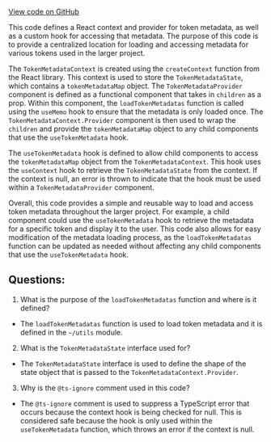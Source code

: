 [View code on GitHub](https://github.com/mrgnlabs/mrgn-ts/apps/marginfi-v2-ui/src/context/TokenMetadata.tsx)

This code defines a React context and provider for token metadata, as well as a custom hook for accessing that metadata. The purpose of this code is to provide a centralized location for loading and accessing metadata for various tokens used in the larger project.

The `TokenMetadataContext` is created using the `createContext` function from the React library. This context is used to store the `TokenMetadataState`, which contains a `tokenMetadataMap` object. The `TokenMetadataProvider` component is defined as a functional component that takes in `children` as a prop. Within this component, the `loadTokenMetadatas` function is called using the `useMemo` hook to ensure that the metadata is only loaded once. The `TokenMetadataContext.Provider` component is then used to wrap the `children` and provide the `tokenMetadataMap` object to any child components that use the `useTokenMetadata` hook.

The `useTokenMetadata` hook is defined to allow child components to access the `tokenMetadataMap` object from the `TokenMetadataContext`. This hook uses the `useContext` hook to retrieve the `TokenMetadataState` from the context. If the context is null, an error is thrown to indicate that the hook must be used within a `TokenMetadataProvider` component.

Overall, this code provides a simple and reusable way to load and access token metadata throughout the larger project. For example, a child component could use the `useTokenMetadata` hook to retrieve the metadata for a specific token and display it to the user. This code also allows for easy modification of the metadata loading process, as the `loadTokenMetadatas` function can be updated as needed without affecting any child components that use the `useTokenMetadata` hook.

## Questions:

1.  What is the purpose of the `loadTokenMetadatas` function and where is it defined?

- The `loadTokenMetadatas` function is used to load token metadata and it is defined in the `~/utils` module.

2. What is the `TokenMetadataState` interface used for?

- The `TokenMetadataState` interface is used to define the shape of the state object that is passed to the `TokenMetadataContext.Provider`.

3. Why is the `@ts-ignore` comment used in this code?

- The `@ts-ignore` comment is used to suppress a TypeScript error that occurs because the context hook is being checked for null. This is considered safe because the hook is only used within the `useTokenMetadata` function, which throws an error if the context is null.
